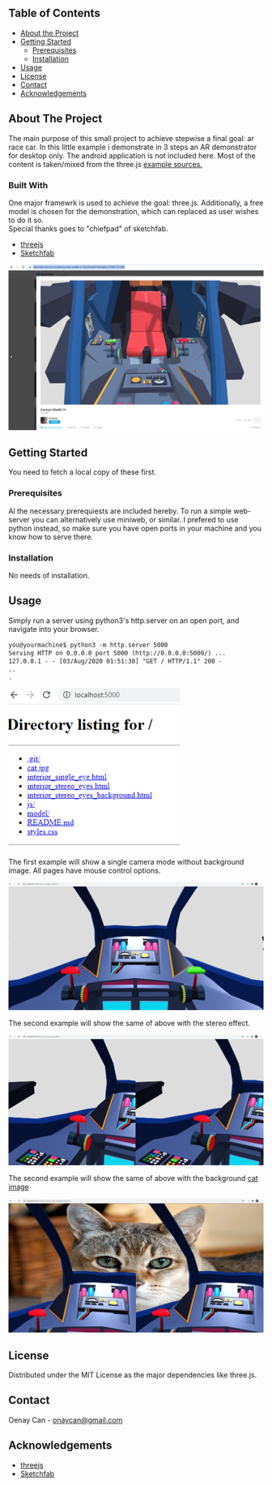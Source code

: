 <!-- TABLE OF CONTENTS -->
## Table of Contents

* [About the Project](#about-the-project)
* [Getting Started](#getting-started)
  * [Prerequisites](#prerequisites)
  * [Installation](#installation)
* [Usage](#usage)
* [License](#license)
* [Contact](#contact)
* [Acknowledgements](#acknowledgements)

<!-- ABOUT THE PROJECT -->
## About The Project

The main purpose of this small project to achieve stepwise a final goal: ar race car. 
In this little example i demonstrate in 3 steps an AR demonstrator for desktop only. 
The android application is not included here. 
Most of the content is taken/mixed from the three.js [example sources.](https://threejs.org/examples)

### Built With
One major framewrk is used to achieve the goal: three.js. 
Additionally, a free model is chosen for the demonstration, which can replaced as user wishes to do it so.  
Special thanks goes to "chiefpad" of sketchfab. 

* [threejs](https://threejs.org/)
* [Sketchfab](https://sketchfab.com/3d-models/cockpit-model-vr-33acf5be400740aa85d7738871231962)

![Image 1](./readme_pics/sketchfab_model.png?raw=true "Model Chosen")


<!-- GETTING STARTED -->
## Getting Started

You need to fetch a local copy of these first.

### Prerequisites

Al the necessary prerequiests are included hereby. 
To run a simple web-server you can alternatively use miniweb, or similar.
I prefered to use python instead, so make sure you have open ports in your machine and you know how to serve there. 

### Installation

No needs of installation. 

<!-- USAGE EXAMPLES -->
## Usage
Simply run a server using python3's http.server on an open port, and navigate into your browser. 

```shell
you@yourmachine$ python3 -m http.server 5000
Serving HTTP on 0.0.0.0 port 5000 (http://0.0.0.0:5000/) ...
127.0.0.1 - - [03/Aug/2020 01:51:30] "GET / HTTP/1.1" 200 -
..
.
```

![Image 1](./readme_pics/folder_structure.png?raw=true "Folder Structure")

The first example will show a single camera mode without background image.
All pages have mouse control options. 

![Image 2](./readme_pics/interior_single_eye.png?raw=true "First example")

The second example will show the same of above with the stereo effect. 

![Image 3](./readme_pics/interior_stereo_eyes.png?raw=true "First example")

The second example will show the same of above with the background [cat image](https://www.enewser.com/science/interesting-facts-about-cats/)

![Image 4](./readme_pics/interior_stereo_eyes_background.png?raw=true "Third example")

<!-- LICENSE -->
## License

Distributed under the MIT License as the major dependencies like three.js. 

<!-- CONTACT -->
## Contact

Oenay Can - onaycan@gmail.com

<!-- ACKNOWLEDGEMENTS -->
## Acknowledgements
* [threejs](https://threejs.org/)
* [Sketchfab](https://sketchfab.com/3d-models/cockpit-model-vr-33acf5be400740aa85d7738871231962)